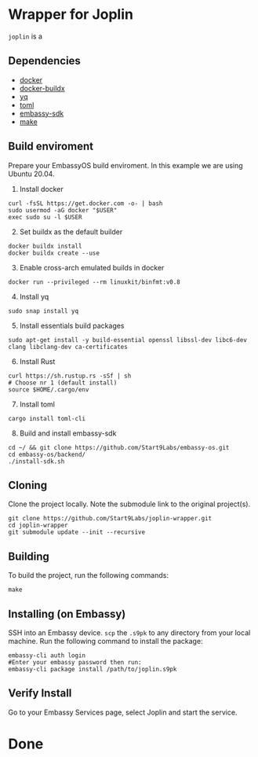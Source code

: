 # Wrapper for Joplin

`joplin` is a 

## Dependencies

- [docker](https://docs.docker.com/get-docker)
- [docker-buildx](https://docs.docker.com/buildx/working-with-buildx/)
- [yq](https://mikefarah.gitbook.io/yq)
- [toml](https://crates.io/crates/toml-cli)
- [embassy-sdk](https://github.com/Start9Labs/embassy-os/tree/master/backend)
- [make](https://www.gnu.org/software/make/)

## Build enviroment
Prepare your EmbassyOS build enviroment. In this example we are using Ubuntu 20.04.

1. Install docker
```
curl -fsSL https://get.docker.com -o- | bash
sudo usermod -aG docker "$USER"
exec sudo su -l $USER
```
2. Set buildx as the default builder
```
docker buildx install
docker buildx create --use
```
3. Enable cross-arch emulated builds in docker
```
docker run --privileged --rm linuxkit/binfmt:v0.8
```
4. Install yq
```
sudo snap install yq
```
5. Install essentials build packages
```
sudo apt-get install -y build-essential openssl libssl-dev libc6-dev clang libclang-dev ca-certificates
```
6. Install Rust
```
curl https://sh.rustup.rs -sSf | sh
# Choose nr 1 (default install)
source $HOME/.cargo/env
```
7. Install toml
```
cargo install toml-cli
```
8. Build and install embassy-sdk
```
cd ~/ && git clone https://github.com/Start9Labs/embassy-os.git
cd embassy-os/backend/
./install-sdk.sh
```

## Cloning

Clone the project locally. Note the submodule link to the original project(s). 

```
git clone https://github.com/Start9Labs/joplin-wrapper.git
cd joplin-wrapper
git submodule update --init --recursive
```
## Building

To build the project, run the following commands:

```
make
```

## Installing (on Embassy)

SSH into an Embassy device.
`scp` the `.s9pk` to any directory from your local machine.
Run the following command to install the package:

```
embassy-cli auth login
#Enter your embassy password then run:
embassy-cli package install /path/to/joplin.s9pk
```
## Verify Install

Go to your Embassy Services page, select Joplin and start the service.

# Done
